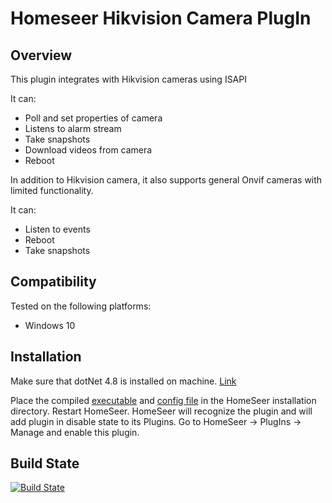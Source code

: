 Homeseer Hikvision Camera PlugIn
=====================================
Overview
--------
This plugin integrates with Hikvision cameras using ISAPI

It can:
* Poll and set properties of camera
* Listens to alarm stream
* Take snapshots
* Download videos from camera 
* Reboot

In addition to Hikvision camera, it also supports general Onvif cameras with limited functionality.

It can:
* Listen to events
* Reboot
* Take snapshots

Compatibility
------------
Tested on the following platforms:
* Windows 10

 
Installation
-----------
Make sure that dotNet 4.8 is installed on machine. [Link](https://support.microsoft.com/en-us/help/4054531/microsoft-net-framework-4-7-2-web-installer-for-windows)

Place the compiled [executable](https://ci.appveyor.com/project/dk307/hspi-hikvisioncamera/build/artifacts?branch=master) and [config file](https://ci.appveyor.com/project/dk307/hspi-hikvisioncamera/build/artifacts?branch=master) in the HomeSeer installation directory. Restart HomeSeer. HomeSeer will recognize the plugin and will add plugin in disable state to its Plugins. Go to HomeSeer -> PlugIns -> Manage and enable this plugin. 
 
Build State
-----------
[![Build State](https://ci.appveyor.com/api/projects/status/github/dk307/HSPI_hikvisioncamera?branch=master&svg=true)](https://ci.appveyor.com/project/dk307/HSPI-hikvisioncamera/build/artifacts?branch=master)

  
